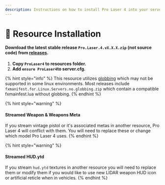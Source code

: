```yaml
---
description: Instructions on how to install Pro Laser 4 into your server.
---
```


# 📄 Resource Installation

#### Download the latest stable release `Pro.Laser.4.vX.X.X.zip` (not source code) from [releases](https://github.com/TrevorBarns/ProLaser4/releases).

1. **Copy `ProLaser4` to resources folder.**
2. **Add `ensure ProLaser4`to server.cfg.**

{% hint style="info" %}
This resource utilizes [globbing](https://docs.fivem.net/docs/scripting-reference/resource-manifest/resource-manifest/#globbing) which may not be supported in some linux environments. Most releases include `fxmanifest.for.Linux.Servers.no.globbing.zip` which contain a compatible fxmainfest.lua without globbing.
{% endhint %}

{% hint style="warning" %}
#### &#x20;Streamed Weapon & Weapons Meta

If you stream vintage pistol or it's associated metas in another resource, Pro Laser 4 will conflict with them. You will need to replace these or change which model Pro Laser 4 uses.
{% endhint %}

{% hint style="warning" %}
#### Streamed HUD.ytd

If you stream `hud.ytd` textures in another resource you will need to replace them or modify them if you would like to use new LIDAR weapon HUD icon or artificial reticle when in vehicles.
{% endhint %}
